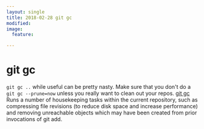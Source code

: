 ```yaml
---
layout: single
title: 2018-02-28 git gc
modified:
image:
  feature:

---
```

# git gc
`git gc ..` while useful can be pretty nasty.  Make sure that you don't do a `git gc --prune=now` unless you really want to clean out your repos.
[git gc](https://jekyllrb.com/docs/posts/ "git gc")
Runs a number of housekeeping tasks within the current repository, such as compressing file revisions (to reduce disk space and increase performance) and removing unreachable objects which may have been created from prior invocations of git add.

